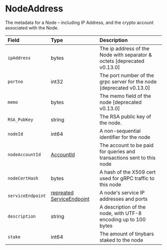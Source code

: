 # NodeAddress

The metadata for a Node – including IP Address, and the crypto account associated with the Node.

| Field | Type | Description |
| :--- | :--- | :--- |
| `ipAddress` | bytes | The ip address of the Node with separator & octets \[deprecated v0.13.0\] |
| `portno` | int32 | The port number of the grpc server for the node \[deprecated v0.13.0\] |
| `memo` | bytes | The memo field of the node \[deprecated v0.13.0\] |
| `RSA_PubKey` | string | The RSA public key of the node. |
| `nodeId` | int64 | A non-sequential identifier for the node |
| `nodeAccountId` | [AccountId](accountid.md) | The account to be paid for queries and transactions sent to this node |
| `nodeCertHash` | bytes | A hash of the X509 cert used for gRPC traffic to this node |
| `serviceEndpoint` | [repreated ServiceEndpoint](serviceendpoint.md) | A node's service IP addresses and ports |
| `description` | string | A description of the node, with UTF-8 encoding up to 100 bytes |
| `stake` | int64 | The amount of tinybars staked to the node |

####   <a id="undefined"></a>

